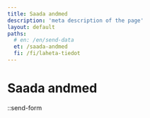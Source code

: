 ```yaml
---
title: Saada andmed
description: 'meta description of the page'
layout: default
paths:
  # en: /en/send-data
  et: /saada-andmed
  fi: /fi/laheta-tiedot
---
```


# Saada andmed

::send-form
